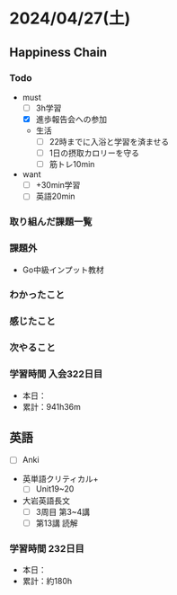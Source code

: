 # 2024/04/27(土)

## Happiness Chain

### Todo

- must
  - [ ] 3h学習
  - [x] 進歩報告会への参加
  - 生活
    - [ ] 22時までに入浴と学習を済ませる
    - [ ] 1日の摂取カロリーを守る
    - [ ] 筋トレ10min
- want
  - [ ] +30min学習
  - [ ] 英語20min

### 取り組んだ課題一覧

### 課題外

- Go中級インプット教材

### わかったこと

### 感じたこと

### 次やること

### 学習時間 入会322日目

- 本日：
- 累計：941h36m

## 英語

- [ ] Anki
- 英単語クリティカル+
  - [ ] Unit19~20
- 大岩英語長文
  - [ ] 3周目 第3~4講
  - [ ] 第13講 読解

### 学習時間 232日目

- 本日：
- 累計：約180h
